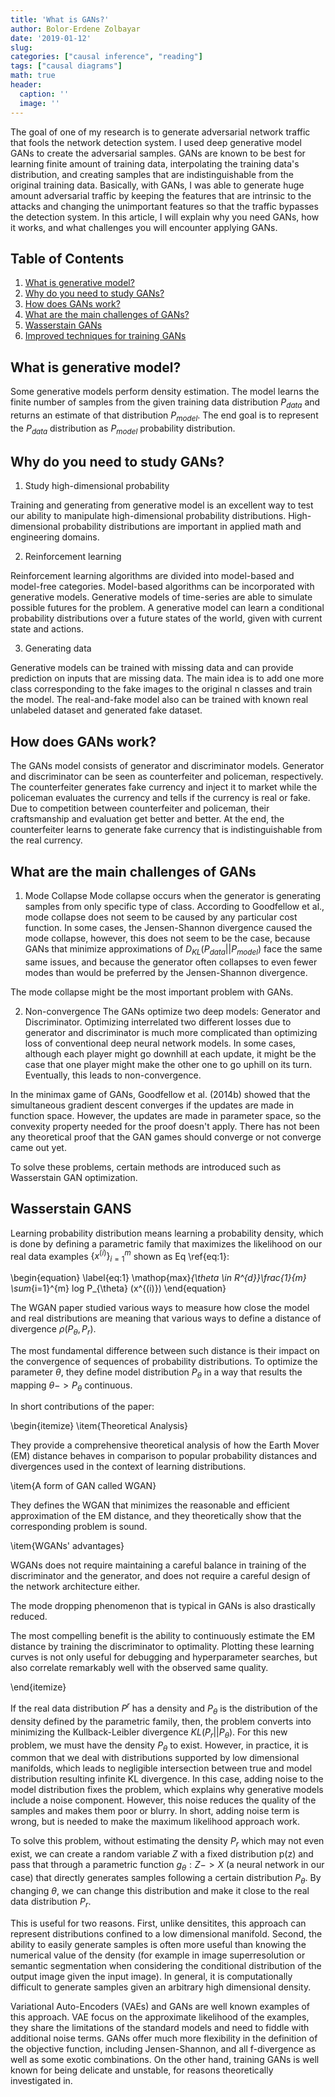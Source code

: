 ```yaml
---
title: 'What is GANs?'
author: Bolor-Erdene Zolbayar
date: '2019-01-12'
slug:
categories: ["causal inference", "reading"]
tags: ["causal diagrams"]
math: true
header:
  caption: ''
  image: ''
---
```


The goal of one of my research is to generate adversarial network traffic that fools the network detection system. I used deep generative model GANs to create the adversarial samples. GANs are known to be best for learning finite amount of training data, interpolating the training data's distribution, and creating samples that are indistinguishable from the original training data. Basically, with GANs, I was able to generate huge amount adversarial traffic by keeping the features that are intrinsic to the attacks and changing the unimportant features so that the traffic bypasses the detection system. In this article, I will explain why you need GANs, how it works, and what challenges you will encounter applying GANs.

## Table of Contents

1. [What is generative model?](#generative-model)
2. [Why do you need to study GANs?](#why)
3. [How does GANs work?](#how)
4. [What are the main challenges of GANs?](#what)
5. [Wasserstain GANs](#paper1)
6. [Improved techniques for training GANs](#paper2)

## What is generative model? <a id="generative-model"></a>

Some generative models perform density estimation. The model learns the finite number of samples from the given training data distribution $P_{data}$ and returns an estimate of that distribution $P_{model}$. The end goal is to represent the $P_{data}$ distribution as $P_{model}$ probability distribution.

## Why do you need to study GANs? <a id="why"></a>

1. Study high-dimensional probability

Training and generating from generative model is an excellent way to test our ability to manipulate high-dimensional probability distributions. High-dimensional probability distributions are important in applied math and engineering domains.

2. Reinforcement learning

Reinforcement learning algorithms are divided into model-based and model-free categories. Model-based algorithms can be incorporated with generative models. Generative models of time-series are able to simulate possible futures for the problem. A generative model can learn a conditional probability distributions over a future states of the world, given with current state and actions.

3. Generating data

Generative models can be trained with missing data and can provide prediction on inputs that are missing data. The main idea is to add one more class corresponding to the fake images to the original n classes and train the model. The real-and-fake model also can be trained with known real unlabeled dataset and generated fake dataset.


## How does GANs work? <a id="how"></a>

The GANs model consists of generator and discriminator models. Generator and discriminator can be seen as counterfeiter and policeman, respectively. The counterfeiter generates fake currency and inject it to market while the policeman evaluates the currency and tells if the currency is real or fake. Due to competition between counterfeiter and policeman, their craftsmanship and evaluation get better and better. At the end, the counterfeiter learns to generate fake currency that is indistinguishable from the real currency.

## What are the main challenges of GANs <a id="what"></a>

1. Mode Collapse
Mode collapse occurs when the generator is generating samples from only specific type of class. According to Goodfellow et al., mode collapse does not seem to be caused by any particular cost function. In some cases, the Jensen-Shannon divergence caused the mode collapse, however, this does not seem to be the case, because GANs that minimize approximations of $D_{KL}(P_{data}||P_{model})$ face the same same issues, and because the generator often collapses to even fewer modes than would be preferred by the Jensen-Shannon divergence.

The mode collapse might be the most important problem with GANs.

2. Non-convergence
The GANs optimize two deep models: Generator and Discriminator. Optimizing interrelated two different losses due to generator and discriminator is much more complicated than optimizing loss of conventional deep neural network models. In some cases, although each player might go downhill at each update, it might be the case that one player might make the other one to go uphill on its turn. Eventually, this leads to non-convergence.

In the minimax game of GANs, Goodfellow et al. (2014b) showed that the simultaneous gradient descent converges if the updates are made in function space. However, the updates are made in parameter space, so the convexity property needed for the proof doesn't apply. There has not been any theoretical proof that the GAN games should converge or not converge came out yet.

To solve these problems, certain methods are introduced such as Wasserstain GAN optimization.

## Wasserstain GANS <a id="paper1"></a>

Learning probability distribution means learning a probability density, which is done by defining a parametric family that maximizes the likelihood on our real data examples $\{x^{(i)}\}_{i=1}^m$ shown as Eq \ref{eq:1}:

\begin{equation} \label{eq:1}
\mathop{max}_{\theta \in R^{d}}\frac{1}{m} \sum_{i=1}^{m} log P_{\theta} (x^{(i)})
\end{equation}

The WGAN paper studied various ways to measure how close the model and real distributions are meaning that various ways to define a distance of divergence $\rho(P_{\theta},P_{r})$.

The most fundamental difference between such distance is their impact on the convergence of sequences of probability distributions. To optimize the parameter $\theta$, they define model distribution $P_{\theta}$ in a way that results the mapping $\theta->P_{\theta}$ continuous.

In short contributions of the paper:

\begin{itemize}
\item{Theoretical Analysis}

They provide a comprehensive theoretical analysis of how the Earth Mover (EM) distance behaves in comparison to popular probability distances and divergences used in the context of learning distributions.

\item{A form of GAN called WGAN}

They defines the WGAN that minimizes the reasonable and efficient approximation of the EM distance, and they theoretically show that the corresponding problem is sound.

\item{WGANs' advantages}

WGANs does not require maintaining a careful balance in training of the discriminator and the generator, and does not require a careful design of the network architecture either.

The mode dropping phenomenon that is typical in GANs is also drastically reduced.

The most compelling benefit is the ability to continuously estimate the EM distance by training the discriminator to optimality. Plotting these learning curves is not only useful for debugging and hyperparameter searches, but also correlate remarkably well with the observed same quality.

\end{itemize}

If the real data distribution $P^{r}$ has a density and $P_{\theta}$ is the distribution of the density defined by the parametric family, then, the problem converts into minimizing the Kullback-Leibler divergence $KL(P_{r}||P_{\theta})$. For this new problem, we must have the density $P_{\theta}$ to exist. However, in practice, it is common that we deal with distributions supported by low dimensional manifolds, which leads to negligible intersection between true and model distribution resulting infinite KL divergence. In this case, adding noise to the model distribution fixes the problem, which explains why generative models include a noise component. However, this noise reduces the quality of the samples and makes them poor or blurry. In short, adding noise term is wrong, but is needed to make the maximum likelihood approach work.

To solve this problem, without estimating the density $P_{r}$ which may not even exist, we can create a random variable $Z$ with a fixed distribution p(z) and pass that through a parametric function $g_{\theta}:Z -> X$ (a neural network in our case)
 that directly generates samples following a certain distribution $P_{\theta}$. By changing $\theta$, we can change this distribution and make it close to the real data distribution $P_{r}$.

 This is useful for two reasons. First, unlike densitites, this approach can represent distributions confined to a low dimensional manifold. Second, the ability to easily generate samples is often more useful than knowing the numerical value of the density (for example in image superresolution or semantic segmentation when considering the conditional distribution of the output image given the input image). In general, it is computationally difficult to generate samples given an arbitrary high dimensional density.

 Variational Auto-Encoders (VAEs) and GANs are well known examples of this approach. VAE focus on the approximate likelihood of the examples, they share the limitations of the standard models and need to fiddle with additional noise terms. GANs offer much more flexibility in the definition of the objective function, including Jensen-Shannon, and all f-divergence as well as some exotic combinations. On the other hand, training GANs is well known for being delicate and unstable, for reasons theoretically investigated in.
